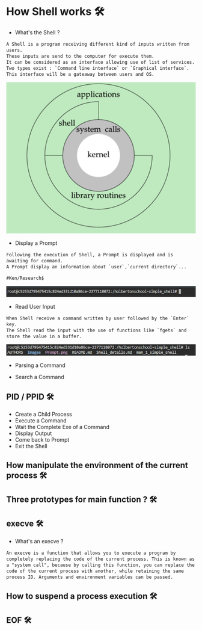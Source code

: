 # How Shell works :hammer_and_wrench:

* What's the Shell ?

```
A Shell is a program receiving different kind of inputs written from users.
These inputs are send to the computer for execute them.
It can be considered as an interface allowing use of list of services.
Two types exist : `Command line interface` or `Graphical interface`.
This interface will be a gateaway between users and OS.
```
![Scheme](https://github.com/PhantomWatchdog/holbertonschool-simple_shell/blob/main/Images/Schema_Shell.png)

* Display a Prompt

```
Following the execution of Shell, a Prompt is displayed and is awaiting for command.
A Prompt display an information about `user`,`current directory`...
```

```
#Ken/Research$
```
![Scheme](https://github.com/PhantomWatchdog/holbertonschool-simple_shell/blob/main/Images/Prompt.png)

* Read User Input

```
When Shell receive a command written by user followed by the `Enter` key.
The Shell read the input with the use of functions like `fgets` and store the value in a buffer.
```
![Scheme](https://github.com/PhantomWatchdog/holbertonschool-simple_shell/blob/main/Images/Read_input.png)

* Parsing a Command

* Search a Command
 
## PID / PPID :hammer_and_wrench:
* Create a Child Process
* Execute a Command
* Wait the Complete Exe of a Command
* Display Output
* Come back to Prompt
* Exit the Shell

## How manipulate the environment of the current process :hammer_and_wrench:

## Three prototypes for main function ? :hammer_and_wrench:

## execve :hammer_and_wrench:

* What's an execve ?

```
An execve is a function that allows you to execute a program by completely replacing the code of the current process. This is known as a "system call", because by calling this function, you can replace the code of the current process with another, while retaining the same process ID. Arguments and environment variables can be passed.

```

## How to suspend a process execution :hammer_and_wrench:

## EOF :hammer_and_wrench:

